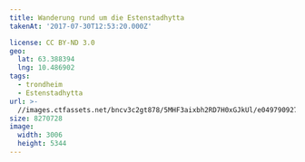 ```yaml
---
title: Wanderung rund um die Estenstadhytta
takenAt: '2017-07-30T12:53:20.000Z'

license: CC BY-ND 3.0
geo:
  lat: 63.388394
  lng: 10.486902
tags:
  - trondheim
  - Estenstadhytta
url: >-
  //images.ctfassets.net/bncv3c2gt878/5MHF3aixbh2RD7H0xGJkUl/e049790927b0e52660f2efba41032448/wanderung-rund-um-die-estenstadhytta_36265903075_o
size: 8270728
image:
  width: 3006
  height: 5344
---
```


